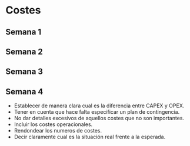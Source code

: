 # Costes 

## Semana 1


## Semana 2


## Semana 3


## Semana 4
- Establecer de manera clara cual es la diferencia entre CAPEX y OPEX. 
- Tener en cuenta que hace falta especificar un plan de contingencia.
- No dar detalles excesivos de aquellos costes que no son importantes.
- Incluir los costes operacionales.
- Rendondear los numeros de costes. 
- Decir claramente cual es la situación real frente a la esperada.